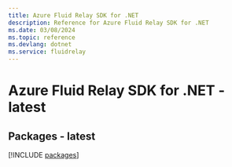 ```yaml
---
title: Azure Fluid Relay SDK for .NET
description: Reference for Azure Fluid Relay SDK for .NET
ms.date: 03/08/2024
ms.topic: reference
ms.devlang: dotnet
ms.service: fluidrelay
---
```

# Azure Fluid Relay SDK for .NET - latest
## Packages - latest
[!INCLUDE [packages](fluid-relay-index.md)]